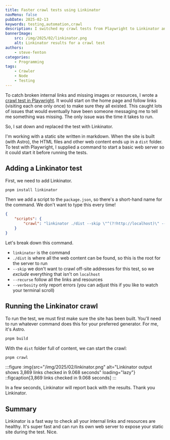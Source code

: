 ```yaml
---
title: Faster crawl tests using Linkinator
navMenu: false
pubDate: 2025-02-13
keywords: testing,automation,crawl
description: I switched my crawl tests from Playwright to Linkinator and sped them up a lot.
bannerImage:
    src: /img/2025/02/linkinator.png
    alt: Linkinator results for a crawl test
authors:
    - steve-fenton
categories:
    - Programming
tags:
    - Crawler
    - Node
    - Testing
---
```


To catch broken internal links and missing images or resources, I wrote a [crawl test in Playwright](/blog/2022/11/playwright-website-crawl/). It would start on the home page and follow links (visiting each one only once) to make sure they all existed. This caught lots of issues that would eventually have been someone messaging me to tell me something was missing. The only issue was the time it takes to run.

So, I sat down and replaced the test with Linkinator.

I'm working with a static site written in markdown. When the site is built (with Astro), the HTML files and other web content ends up in a `dist` folder. To test with Playwright, I supplied a command to start a basic web server so it could start it before running the tests.

## Adding a Linkinator test

First, we need to add Linkinator.

```bash
pnpm install linkinator
```

Then we add a script to the `package.json`, so there's a short-hand name for the command. We don't want to type this every time!

```json
{
    "scripts": {
        "crawl": "linkinator ./dist --skip \"^(?!http://localhost)\" --recurse  --verbosity error"
    }
}

```

Let's break down this command.

- `linkinator` is the command
- `./dist` is where all the web content can be found, so this is the root for the server to run
- `--skip` we don't want to crawl off-site addresses for this test, so we *exclude* everything that isn't on `localhost`
- `--recurse` follow all the links and resources
- `--verbosity` only report errors (you can adjust this if you like to watch your terminal scroll)

## Running the Linkinator crawl

To run the test, we must first make sure the site has been built. You'll need to run whatever command does this for your preferred generator. For me, it's Astro.

```bash
pnpm build
```

With the `dist` folder full of content, we can start the crawl:

```bash
pnpm crawl
```

:::figure
:img{src="/img/2025/02/linkinator.png" alt="Linkinator output shows 3,869 links checked in 9.068 seconds" loading="lazy"}
::figcaption[3,869 links checked in 9.068 seconds]
:::

In a few seconds, Linkinator will report back with the results. Thank you Linkinator.

## Summary

Linkinator is a fast way to check all your internal links and resources are healthy. It's super fast and can run its own web server to expose your static site during the test. Nice.
